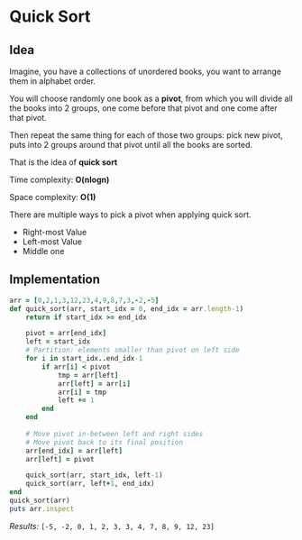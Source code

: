 # Quick Sort 
## Idea 
Imagine, you have a collections of unordered books, you want to arrange them in alphabet order.

You will choose randomly one book as a **pivot**, from which you will divide all the books into 2 groups, one come before that pivot and one come after that pivot.

Then repeat the same thing for each of those two groups: pick new pivot, puts into 2 groups around that pivot until all the books are sorted.

That is the idea of **quick sort** 

Time complexity: **O(nlogn)** 

Space complexity: **O(1)** 

There are multiple ways to pick a pivot when applying quick sort.
- Right-most Value 
- Left-most Value 
- Middle one
## Implementation 
```ruby
arr = [0,2,1,3,12,23,4,9,8,7,3,-2,-5]
def quick_sort(arr, start_idx = 0, end_idx = arr.length-1)
    return if start_idx >= end_idx

    pivot = arr[end_idx]
    left = start_idx
    # Partition: elements smaller than pivot on left side 
    for i in start_idx..end_idx-1
        if arr[i] < pivot
            tmp = arr[left]
            arr[left] = arr[i]
            arr[i] = tmp 
            left += 1
        end
    end
    
    # Move pivot in-between left and right sides
    # Move pivot back to its final position
    arr[end_idx] = arr[left]
    arr[left] = pivot 

    quick_sort(arr, start_idx, left-1)
    quick_sort(arr, left+1, end_idx)
end
quick_sort(arr)
puts arr.inspect
```

*Results:* `[-5, -2, 0, 1, 2, 3, 3, 4, 7, 8, 9, 12, 23]`

